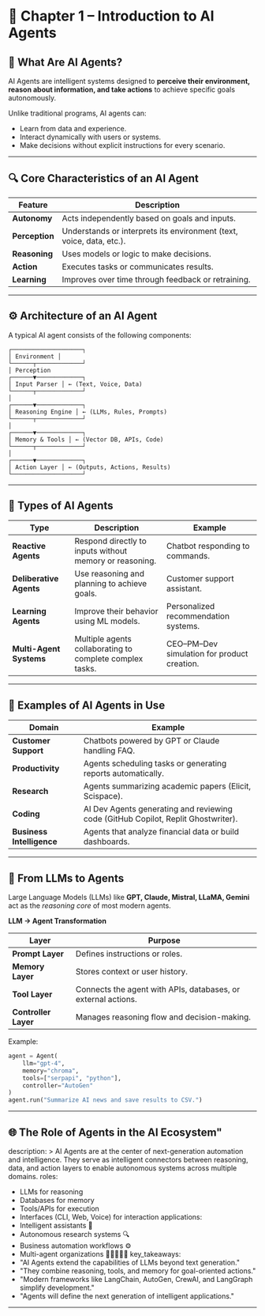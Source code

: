 # 📘 Chapter 1 – Introduction to AI Agents

## 🧠 What Are AI Agents?

AI Agents are intelligent systems designed to **perceive their environment, reason about information, and take actions** to achieve specific goals autonomously.

Unlike traditional programs, AI agents can:
- Learn from data and experience.
- Interact dynamically with users or systems.
- Make decisions without explicit instructions for every scenario.

---

## 🔍 Core Characteristics of an AI Agent

| Feature | Description |
|----------|--------------|
| **Autonomy** | Acts independently based on goals and inputs. |
| **Perception** | Understands or interprets its environment (text, voice, data, etc.). |
| **Reasoning** | Uses models or logic to make decisions. |
| **Action** | Executes tasks or communicates results. |
| **Learning** | Improves over time through feedback or retraining. |

---

## ⚙️ Architecture of an AI Agent

A typical AI agent consists of the following components:
```
┌────────────────────┐
│ Environment │
└──────┬─────────────┘
│ Perception
┌──────▼─────────────┐
│ Input Parser │ ← (Text, Voice, Data)
└──────┬─────────────┘
│
┌──────▼─────────────┐
│ Reasoning Engine │ ← (LLMs, Rules, Prompts)
└──────┬─────────────┘
│
┌──────▼─────────────┐
│ Memory & Tools │ ← (Vector DB, APIs, Code)
└──────┬─────────────┘
│
┌──────▼─────────────┐
│ Action Layer │ ← (Outputs, Actions, Results)
└────────────────────┘
````
---

## 🧩 Types of AI Agents

| Type | Description | Example |
|------|--------------|----------|
| **Reactive Agents** | Respond directly to inputs without memory or reasoning. | Chatbot responding to commands. |
| **Deliberative Agents** | Use reasoning and planning to achieve goals. | Customer support assistant. |
| **Learning Agents** | Improve their behavior using ML models. | Personalized recommendation systems. |
| **Multi-Agent Systems** | Multiple agents collaborating to complete complex tasks. | CEO–PM–Dev simulation for product creation. |

---

## 🧰 Examples of AI Agents in Use

| Domain | Example |
|---------|----------|
| **Customer Support** | Chatbots powered by GPT or Claude handling FAQ. |
| **Productivity** | Agents scheduling tasks or generating reports automatically. |
| **Research** | Agents summarizing academic papers (Elicit, Scispace). |
| **Coding** | AI Dev Agents generating and reviewing code (GitHub Copilot, Replit Ghostwriter). |
| **Business Intelligence** | Agents that analyze financial data or build dashboards. |

---

## 🧱 From LLMs to Agents

Large Language Models (LLMs) like **GPT, Claude, Mistral, LLaMA, Gemini** act as the *reasoning core* of most modern agents.

**LLM → Agent Transformation**

| Layer | Purpose |
|-------|----------|
| **Prompt Layer** | Defines instructions or roles. |
| **Memory Layer** | Stores context or user history. |
| **Tool Layer** | Connects the agent with APIs, databases, or external actions. |
| **Controller Layer** | Manages reasoning flow and decision-making. |

Example:
```python
agent = Agent(
    llm="gpt-4",
    memory="chroma",
    tools=["serpapi", "python"],
    controller="AutoGen"
)
agent.run("Summarize AI news and save results to CSV.")
````
---
## 🌐 The Role of Agents in the AI Ecosystem"                                   
description: >
  AI Agents are at the center of next-generation automation and intelligence.
  They serve as intelligent connectors between reasoning, data, and action layers
  to enable autonomous systems across multiple domains.
roles:                                                                          
  - LLMs for reasoning
  - Databases for memory
  - Tools/APIs for execution
  - Interfaces (CLI, Web, Voice) for interaction
applications:                                                                         
  - Intelligent assistants 🤖
  - Autonomous research systems 🔍
  - Business automation workflows ⚙️
  - Multi-agent organizations 🧑‍💼🤝👨‍💻
key_takeaways:                                                                          
  - "AI Agents extend the capabilities of LLMs beyond text generation."
  - "They combine reasoning, tools, and memory for goal-oriented actions."
  - "Modern frameworks like LangChain, AutoGen, CrewAI, and LangGraph simplify development."
  - "Agents will define the next generation of intelligent applications."
---

